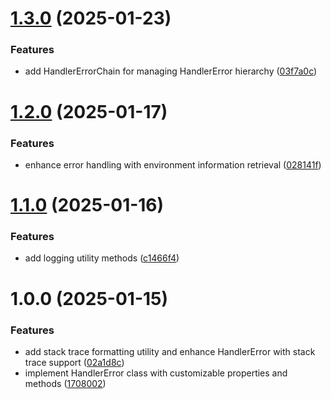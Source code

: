 # [1.3.0](https://github.com/fvena/handler-error/compare/v1.2.0...v1.3.0) (2025-01-23)


### Features

* add HandlerErrorChain for managing HandlerError hierarchy ([03f7a0c](https://github.com/fvena/handler-error/commit/03f7a0cab20d047b8eaef0eb83b6ba2d5e0e9583))

# [1.2.0](https://github.com/fvena/handler-error/compare/v1.1.0...v1.2.0) (2025-01-17)

### Features

- enhance error handling with environment information retrieval ([028141f](https://github.com/fvena/handler-error/commit/028141f464a126c729237fcace34aa66314bdfce))

# [1.1.0](https://github.com/fvena/handler-error/compare/v1.0.0...v1.1.0) (2025-01-16)

### Features

- add logging utility methods ([c1466f4](https://github.com/fvena/handler-error/commit/c1466f495cdd68772488164106832ec5c5b9c317))

# 1.0.0 (2025-01-15)

### Features

- add stack trace formatting utility and enhance HandlerError with stack trace support ([02a1d8c](https://github.com/fvena/handler-error/commit/02a1d8c9684d3e513848188a8567cd2a34bd51a5))
- implement HandlerError class with customizable properties and methods ([1708002](https://github.com/fvena/handler-error/commit/170800207febcc6a1b66d6f8f0ca18b74946dad4))
